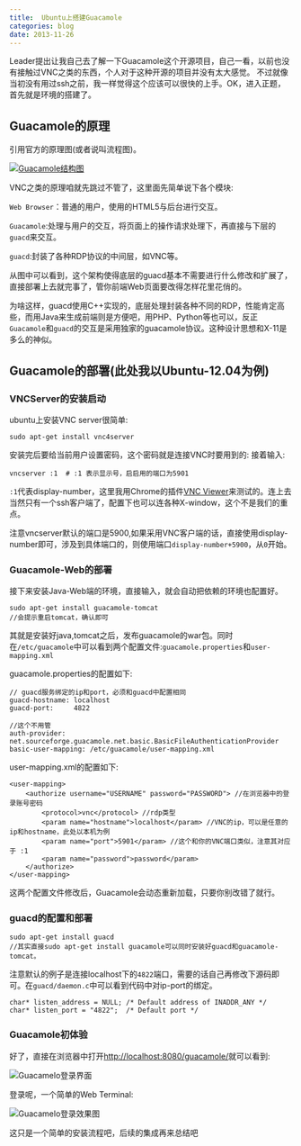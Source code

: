 ```yaml
---
title:  Ubuntu上搭建Guacamole
categories: blog
date: 2013-11-26
---
```


Leader提出让我自己去了解一下Guacamole这个开源项目，自己一看，以前也没有接触过VNC之类的东西，个人对于这种开源的项目并没有太大感觉。 不过就像当初没有用过ssh之前，我一样觉得这个应该可以很快的上手。OK，进入正题，首先就是环境的搭建了。

<!-- more -->

## Guacamole的原理

引用官方的原理图(或者说叫流程图)。

<a href="http://guac-dev.org/" title="Guacamole结构图" target="_blank"><img src="http://guacamole.incubator.apache.org/doc/gug/images/guac-arch.png" alt="Guacamole结构图"></a>

VNC之类的原理咱就先跳过不管了，这里面先简单说下各个模块:

`Web Browser`：普通的用户，使用的HTML5与后台进行交互。

`Guacamole`:处理与用户的交互，将页面上的操作请求处理下，再直接与下层的`guacd`来交互。

`guacd`:封装了各种RDP协议的中间层，如VNC等。

从图中可以看到，这个架构使得底层的guacd基本不需要进行什么修改和扩展了，直接部署上去就完事了，管你前端Web页面要改得怎样花里花俏的。

为啥这样，guacd使用C++实现的，底层处理封装各种不同的RDP，性能肯定高些，而用Java来生成前端则是方便吧，用PHP、Python等也可以，反正`Guacamole`和`guacd`的交互是采用独家的guacamole协议。这种设计思想和X-11是多么的神似。

## Guacamole的部署(此处我以Ubuntu-12.04为例)
### VNCServer的安装启动
ubuntu上安装VNC server很简单:

    sudo apt-get install vnc4server

安装完后要给当前用户设置密码，这个密码就是连接VNC时要用到的:
接着输入:

    vncserver :1  # :1 表示显示号，启启用的端口为5901


`:1`代表display-number，这里我用Chrome的插件[VNC Viewer](https://chrome.google.com/webstore/detail/vnc-viewer-for-google-chr/iabmpiboiopbgfabjmgeedhcmjenhbla?utm_source=chrome-ntp-launcher)来测试的。连上去当然只有一个ssh客户端了，配置下也可以连各种X-window，这个不是我们的重点。

注意vncserver默认的端口是5900,如果采用VNC客户端的话，直接使用display-number即可，涉及到具体端口的，则使用端口`display-number+5900`，从`0`开始。

### Guacamole-Web的部署
接下来安装Java-Web端的环境，直接输入，就会自动把依赖的环境也配置好。

    sudo apt-get install guacamole-tomcat
    //会提示重启tomcat，确认即可

其就是安装好java,tomcat之后，发布guacamole的war包。同时在`/etc/guacamole`中可以看到两个配置文件:`guacamole.properties`和`user-mapping.xml`

guacamole.properties的配置如下:

    // guacd服务绑定的ip和port，必须和guacd中配置相同
    guacd-hostname: localhost
    guacd-port:     4822

    //这个不用管
    auth-provider: net.sourceforge.guacamole.net.basic.BasicFileAuthenticationProvider
    basic-user-mapping: /etc/guacamole/user-mapping.xml

user-mapping.xml的配置如下:

    <user-mapping>
        <authorize username="USERNAME" password="PASSWORD"> //在浏览器中的登录账号密码
            <protocol>vnc</protocol> //rdp类型
            <param name="hostname">localhost</param> //VNC的ip，可以是任意的ip和hostname，此处以本机为例
            <param name="port">5901</param> //这个和你的VNC端口类似，注意其对应于 :1
            <param name="password">password</param>
        </authorize>
    </user-mapping>

这两个配置文件修改后，Guacamole会动态重新加载，只要你别改错了就行。

### guacd的配置和部署

    sudo apt-get install guacd
    //其实直接sudo apt-get install guacamole可以同时安装好guacd和guacamole-tomcat。

注意默认的例子是连接localhost下的`4822`端口，需要的话自己再修改下源码即可。在`guacd/daemon.c`中可以看到代码中对ip-port的绑定。

    char* listen_address = NULL; /* Default address of INADDR_ANY */
    char* listen_port = "4822";  /* Default port */

### Guacamole初体验
好了，直接在浏览器中打开[http://localhost:8080/guacamole/](http://localhost:8080/guacamole/)就可以看到:

<img src="/images/blog/Install-Guacamole-1.png" alt="Guacamelo登录界面">

登录呢，一个简单的Web Terminal:

<img src="/images/blog/Install-Guacamole-2.png" alt="Guacamelo登录效果图">

这只是一个简单的安装流程吧，后续的集成再来总结吧
